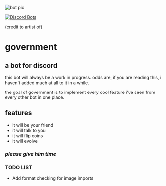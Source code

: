 ![bot pic](https://raw.githubusercontent.com/jamieboy1337/slutstation/master/botimage.png)

[![Discord Bots](https://discordbots.org/api/widget/status/564180091676917781.svg)](https://discordbots.org/bot/564180091676917781)

(credit to artist of)

# government
## a bot for discord

this bot will always be a work in progress. odds are, if you are reading this, i haven't added much at all to it in a while.

the goal of government is to implement every cool feature i've seen from every other bot in one place.
## features
  * it will be your friend
  * it will talk to you
  * it will flip coins
  * it will evolve

### *please give him time*

### TODO LIST
  * Add format checking for image imports
